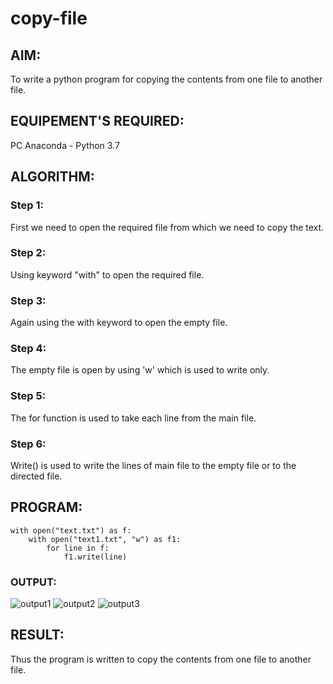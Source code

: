 # copy-file
## AIM:
To write a python program for copying the contents from one file to another file.
## EQUIPEMENT'S REQUIRED: 
PC
Anaconda - Python 3.7
## ALGORITHM: 
### Step 1:
First we need to open the required file from which we need to copy the text.

### Step 2: 
Using keyword "with" to open the required file.
 
### Step 3: 
Again using the with keyword to open the empty file.

### Step 4:  
The empty file is open by using 'w' which is used to write only.

### Step 5: 
The for function is used to take each line from the main file.

### Step 6: 
Write() is used to write the lines of main file to the empty file or to the directed file.

## PROGRAM:
~~~
with open("text.txt") as f:
    with open("text1.txt", "w") as f1:
        for line in f:
            f1.write(line)
 ~~~

### OUTPUT:
![output1](https://github.com/vijay21500269/copy-file/blob/main/Screenshot%20(43).png)
![output2](https://github.com/vijay21500269/copy-file/blob/main/Screenshot%20(44).png)
![output3](https://github.com/vijay21500269/copy-file/blob/main/Screenshot%20(45).png)



## RESULT:
Thus the program is written to copy the contents from one file to another file.
